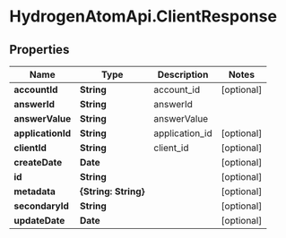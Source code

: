 # HydrogenAtomApi.ClientResponse

## Properties
Name | Type | Description | Notes
------------ | ------------- | ------------- | -------------
**accountId** | **String** | account_id | [optional] 
**answerId** | **String** | answerId | 
**answerValue** | **String** | answerValue | 
**applicationId** | **String** | application_id | [optional] 
**clientId** | **String** | client_id | [optional] 
**createDate** | **Date** |  | [optional] 
**id** | **String** |  | [optional] 
**metadata** | **{String: String}** |  | [optional] 
**secondaryId** | **String** |  | [optional] 
**updateDate** | **Date** |  | [optional] 


